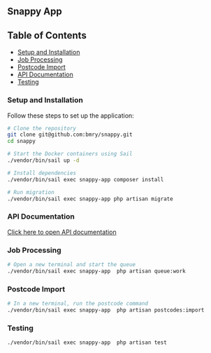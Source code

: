 ## Snappy App

## Table of Contents

- [Setup and Installation](#setup-and-installation)
- [Job Processing](#job-processing)
- [Postcode Import](#postcode-import)
- [API Documentation](#api-documentation)
- [Testing](#testing)

### Setup and Installation

Follow these steps to set up the application:

```bash
# Clone the repository
git clone git@github.com:bmry/snappy.git
cd snappy

# Start the Docker containers using Sail
./vendor/bin/sail up -d

# Install dependencies
./vendor/bin/sail exec snappy-app composer install    

# Run migration
./vendor/bin/sail exec snappy-app php artisan migrate    

```
### API Documentation
[Click here to open API documentation](http://localhost/api/documentation)
### Job Processing
```bash
# Open a new terminal and start the queue
./vendor/bin/sail exec snappy-app  php artisan queue:work
```
### Postcode Import
```bash
# In a new terminal, run the postcode command
./vendor/bin/sail exec snappy-app  php artisan postcodes:import
```

### Testing
```bash
./vendor/bin/sail exec snappy-app  php artisan test
```
